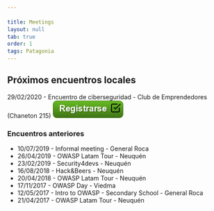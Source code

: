 ```yaml
---

title: Meetings
layout: null
tab: true
order: 1
tags: Patagonia
---
```


## Próximos encuentros locales

29/02/2020 - Encuentro de ciberseguridad - Club de Emprendedores (Chaneton 215) 
[![Registrarse](assets/images/LatamTour/Registrarse.png)](https://www.meetup.com/es/gdgneuquen/events/268772520/)



### Encuentros anteriores
  - 10/07/2019 - Informal meeting - General Roca
  - 26/04/2019 - OWASP Latam Tour - Neuquén
  - 23/02/2019 - Security4devs - Neuquén
  - 16/08/2018 - Hack&Beers - Neuquén
  - 20/04/2018 - OWASP Latam Tour - Neuquén
  - 17/11/2017 - OWASP Day - Viedma
  - 12/05/2017 - Intro to OWASP - Secondary School - General Roca
  - 21/04/2017 - OWASP Latam Tour - Neuquén
